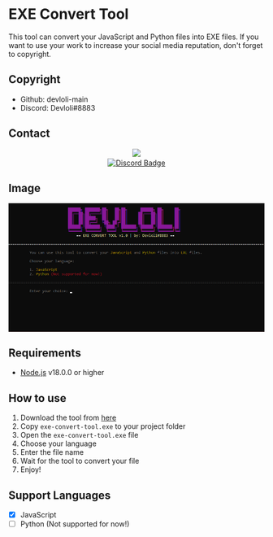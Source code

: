 # EXE Convert Tool
This tool can convert your JavaScript and Python files into EXE files.
If you want to use your work to increase your social media reputation, don't forget to copyright.

## Copyright
-   Github: devloli-main
-   Discord: Devloli#8883

## Contact
<div id="Discord-m" align="center">
  <a href="https://discordapp.com/users/800422993897586718" target="_blank">
    <img src="https://discord.c99.nl/widget/theme-4/800422993897586718.png">
  </a>
</div>
<div id="Discord-s" align="center">
  <a href="https://discordapp.com/users/800422993897586718" target="_blank">
    <img src="https://img.shields.io/badge/Discord-red?style=for-the-badge&logo=discord&logoColor=white" alt="Discord Badge"/>
  </a>
</div>

## Image
 <img src="https://raw.githubusercontent.com/devloli-main/EXE-Convert-Tool/main/images/demo.png" align="center">

## Requirements
-   [Node.js](https://nodejs.org/en/) v18.0.0 or higher

## How to use
1.  Download the tool from [here](https://www.mediafire.com/file/zbmbo3k6dhyolqe/exe-convert-tool.exe/)
2.  Copy `exe-convert-tool.exe` to your project folder
3.  Open the `exe-convert-tool.exe` file
4.  Choose your language
5.  Enter the file name
6.  Wait for the tool to convert your file
7.  Enjoy!

## Support Languages
-   [x] JavaScript
-   [ ] Python (Not supported for now!)
